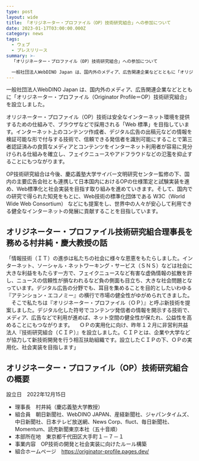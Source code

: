 ```yaml
---
type: post
layout: wide
title: 「オリジネーター・プロファイル（OP）技術研究組合」への参加について
date: 2023-01-17T03:00:00.000Z
category: news
tags:
  - ウェブ
  - プレスリリース
summary: >-
  「オリジネーター・プロファイル（OP）技術研究組合」への参加について

  一般社団法人WebDINO Japan は、国内外のメディア、広告関連企業などとともに「オリジネーター・プロファイル（Originator Profile＝OP）技術研究組合」を設立しました。OP技術研究組合は今後、慶応義塾大学サイバー文明研究センター監修の下、国内の主要広告会社とも連携して日本国内におけるOPの仕様策定と試験実装を進め、Web標準化と社会実装を目指す取り組みを進めていきます。
---
```


一般社団法人WebDINO Japan は、国内外のメディア、広告関連企業などとともに「オリジネーター・プロファイル（Originator Profile＝OP）技術研究組合」を設立しました。

オリジネーター・プロファイル（OP）技術は安全なインターネット環境を提供するための仕組みで、ブラウザなどで採用される「Web 標準」を目指しています。インターネット上のコンテンツ作成者、デジタル広告の出稿元などの情報を検証可能な形で付与する技術で、信頼できる発信者を識別可能にすることで第三者認証済みの良質なメディアとコンテンツをインターネット利用者が容易に見分けられる仕組みを確立し、フェイクニュースやアドフラウドなどの氾濫を抑止することにもつながります。

OP技術研究組合は今後、慶応義塾大学サイバー文明研究センター監修の下、国内の主要広告会社とも連携して日本国内におけるOPの仕様策定と試験実装を進め、Web標準化と社会実装を目指す取り組みを進めていきます。そして、国内での研究で得られた知見をもとに、Web技術の標準化団体である W3C（World Wide Web Consortium） などにも提案をし、世界中の人々が安心して利用できる健全なインターネットの発展に貢献することを目指しています。

## オリジネーター・プロファイル技術研究組合理事長を務める村井純・慶大教授の話
「情報技術（ＩＴ）の進歩は私たちの社会に様々な恩恵をもたらしました。インターネット、ソーシャル・ネットワーキング・サービス（ＳＮＳ）などは社会に大きな利益をもたらす一方で、フェイクニュースなど有害な虚偽情報の拡散を許し、ニュースの信頼性が損なわれるなど負の側面も目立ち、大きな社会問題となっています。デジタル広告の分野でも、耳目を集めることを目的としたいわゆる『アテンション・エコノミー』の横行で市場の健全性がゆがめられてきました。
　そこで私たちは『オリジネーター・プロファイル（ＯＰ）』と呼ぶ新技術を提案しました。デジタル化した符号でコンテンツ発信者の情報を開示する技術で、メディア、広告などで利用が進めば、ネット空間の健全性が保たれ、公益性を高めることにもつながります。
　ＯＰの実用化に向け、昨年１２月に非営利共益法人『技術研究組合（ＣＩＰ）』を設立しました。ＣＩＰとは、企業や大学などが協力して新技術開発を行う相互扶助組織です。設立したＣＩＰの下、ＯＰの実用化、社会実装を目指します」

## オリジネーター・プロファイル（OP）技術研究組合の概要
設立日　2022年12月15日
- 理事長　村井純（慶応義塾大学教授）
- 組合員　朝日新聞社、WebDINO JAPAN、産経新聞社、ジャパンタイムズ、中日新聞社、日本テレビ放送網、News Corp、fluct、毎日新聞社、Momentum、読売新聞東京本社（五十音順）
- 本部所在地　東京都千代田区大手町１－７－１
- 事業内容　OP技術の開発と社会実装に向けたルール構築
- 組合ホームページ　https://originator-profile.pages.dev/
